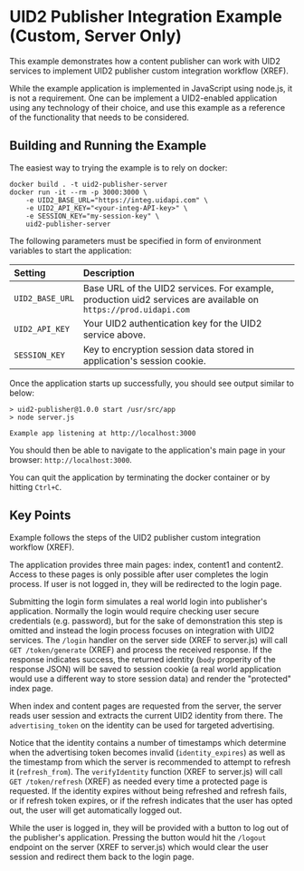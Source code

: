 
# UID2 Publisher Integration Example (Custom, Server Only)

This example demonstrates how a content publisher can work with UID2 services to implement UID2 publisher
custom integration workflow (XREF).

While the example application is implemented in JavaScript using node.js, it is not  a requirement.
One can be implement a UID2-enabled application using any technology of their choice, and use this
example as a reference of the functionality that needs to be considered.

## Building and Running the Example

The easiest way to trying the example is to rely on docker:

```
docker build . -t uid2-publisher-server
docker run -it --rm -p 3000:3000 \
    -e UID2_BASE_URL="https://integ.uidapi.com" \
    -e UID2_API_KEY="<your-integ-API-key>" \
    -e SESSION_KEY="my-session-key" \
    uid2-publisher-server
```

The following parameters must be specified in form of environment variables to start the application:

| Setting | Description |
| :--- | :--- |
| `UID2_BASE_URL` | Base URL of the UID2 services. For example, production uid2 services are available on `https://prod.uidapi.com` |
| `UID2_API_KEY` | Your UID2 authentication key for the UID2 service above. |
| `SESSION_KEY` | Key to encryption session data stored in application's session cookie. |

Once the application starts up successfully, you should see output similar to below:

```
> uid2-publisher@1.0.0 start /usr/src/app
> node server.js

Example app listening at http://localhost:3000
```

You should then be able to navigate to the application's main page in your browser: `http://localhost:3000`.

You can quit the application by terminating the docker container or by hitting `Ctrl+C`.

## Key Points

Example follows the steps of the UID2 publisher custom integration workflow (XREF).

The application provides three main pages: index, content1 and content2. Access to these pages is only
possible after user completes the login process. If user is not logged in, they will be redirected to
the login page.

Submitting the login form simulates a real world login into publisher's application. Normally the login
would require checking user secure credentials (e.g. password), but for the sake of demonstration this
step is omitted and instead the login process focuses on integration with UID2 services. The `/login` 
handler on the server side (XREF to server.js) will call `GET /token/generate` (XREF) and process
the received response.  If the response indicates success, the returned identity (`body` properity of
the response JSON) will be saved to session cookie (a real world application would use a different way
to store session data) and render the "protected" index page.

When index and content pages are requested from the server, the server reads user session and extracts
the current UID2 identity from there. The `advertising_token` on the identity can be used for targeted
advertising.

Notice that the identity contains a number of timestamps which determine when the advertising token
becomes invalid (`identity_expires`) as well as the timestamp from which the server is recommended
to attempt to refresh it (`refresh_from`). The `verifyIdentity` function (XREF to server.js) will call
`GET /token/refresh` (XREF) as needed every time a protected page is requested. If the identity expires
without being refreshed and refresh fails, or if refresh token expires, or if the refresh indicates that
the user has opted out, the user will get automatically logged out.

While the user is logged in, they will be provided with a button to log out of the publisher's application.
Pressing the button would hit the `/logout` endpoint on the server (XREF to server.js) which would clear
the user session and redirect them back to the login page.
